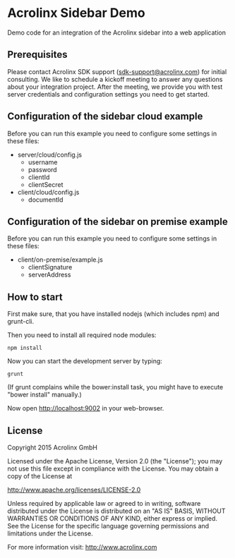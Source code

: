 # Acrolinx Sidebar Demo

Demo code for an integration of the Acrolinx sidebar into a web application

## Prerequisites

Please contact Acrolinx SDK support (sdk-support@acrolinx.com) for initial consulting. 
We like to schedule a kickoff meeting to answer any questions about your integration project. 
After the meeting, we provide you with test server credentials and configuration settings you need to get started.

## Configuration of the sidebar cloud example

Before you can run this example you need to configure some settings in these files:

  * server/cloud/config.js
    * username
    * password
    * clientId
    * clientSecret
  * client/cloud/config.js
    * documentId

## Configuration of the sidebar on premise example

Before you can run this example you need to configure some settings in these files:
  * client/on-premise/example.js
    * clientSignature
    * serverAddress

## How to start
First make sure, that you have installed nodejs (which includes npm) and grunt-cli.

Then you need to install all required node modules:

    npm install

Now you can start the development server by typing:

    grunt

(If grunt complains while the bower:install task, you might have to execute "bower install" manually.)

Now open [http://localhost:9002](http://localhost:9002) in your web-browser.


## License

Copyright 2015 Acrolinx GmbH

Licensed under the Apache License, Version 2.0 (the "License");
you may not use this file except in compliance with the License.
You may obtain a copy of the License at

http://www.apache.org/licenses/LICENSE-2.0

Unless required by applicable law or agreed to in writing, software
distributed under the License is distributed on an "AS IS" BASIS,
WITHOUT WARRANTIES OR CONDITIONS OF ANY KIND, either express or implied.
See the License for the specific language governing permissions and
limitations under the License.

For more information visit: http://www.acrolinx.com


